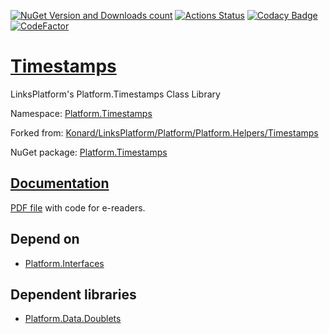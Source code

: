 [![NuGet Version and Downloads count](https://buildstats.info/nuget/Platform.Timestamps)](https://www.nuget.org/packages/Platform.Timestamps)
[![Actions Status](https://github.com/linksplatform/Timestamps/workflows/CD/badge.svg)](https://github.com/linksplatform/Timestamps/actions?workflow=CD)
[![Codacy Badge](https://api.codacy.com/project/badge/Grade/5ac4e6ec489e47ffb7933fae393eb587)](https://app.codacy.com/app/drakonard/Timestamps?utm_source=github.com&utm_medium=referral&utm_content=linksplatform/Timestamps&utm_campaign=Badge_Grade_Dashboard)
[![CodeFactor](https://www.codefactor.io/repository/github/linksplatform/timestamps/badge)](https://www.codefactor.io/repository/github/linksplatform/timestamps)

# [Timestamps](https://github.com/linksplatform/Timestamps)

LinksPlatform's Platform.Timestamps Class Library

Namespace: [Platform.Timestamps](https://linksplatform.github.io/Timestamps/api/Platform.Timestamps.html)

Forked from: [Konard/LinksPlatform/Platform/Platform.Helpers/Timestamps](https://github.com/Konard/LinksPlatform/tree/0c85f236b75e6e3110790008b1a379c03c954501/Platform/Platform.Helpers/Timestamps)

NuGet package: [Platform.Timestamps](https://www.nuget.org/packages/Platform.Timestamps)

## [Documentation](https://linksplatform.github.io/Timestamps)
[PDF file](https://linksplatform.github.io/Timestamps/Platform.Timestamps.pdf) with code for e-readers.

## Depend on
*   [Platform.Interfaces](https://github.com/linksplatform/Interfaces)

## Dependent libraries
*   [Platform.Data.Doublets](https://github.com/linksplatform/Data.Doublets)
